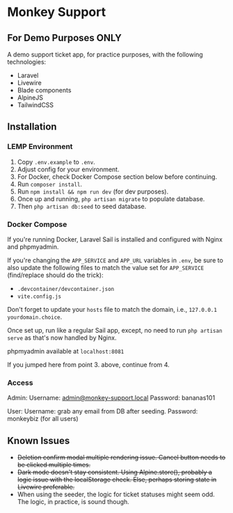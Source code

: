 # Monkey Support

## For Demo Purposes ONLY

A demo support ticket app, for practice purposes, with the following technologies:

- Laravel
- Livewire
- Blade components
- AlpineJS
- TailwindCSS

## Installation

### **LEMP Environment**

1. Copy `.env.example` to `.env`.
2. Adjust config for your environment.
3. For Docker, check Docker Compose section below before continuing.
4. Run `composer install`.
5. Run `npm install && npm run dev` (for dev purposes).
6. Once up and running, `php artisan migrate` to populate database.
7. Then `php artisan db:seed` to seed database.

### **Docker Compose**

If you're running Docker, Laravel Sail is installed and configured with Nginx and phpmyadmin.

If you're changing the `APP_SERVICE` and `APP_URL` variables in `.env`, be sure to also update the following files to match the value set for `APP_SERVICE` (find/replace should do the trick):

- `.devcontainer/devcontainer.json`
- `vite.config.js`

Don't forget to update your `hosts` file to match the domain, i.e., `127.0.0.1 yourdomain.choice`.

Once set up, run like a regular Sail app, except, no need to run `php artisan serve` as that's now handled by Nginx.

phpmyadmin available at `localhost:8081`

If you jumped here from point 3. above, continue from 4.

### **Access**

Admin:
Username: admin@monkey-support.local
Password: bananas101

User:
Username: grab any email from DB after seeding.
Password: monkeybiz (for all users)

## Known Issues

- ~~Deletion confirm modal multiple rendering issue. Cancel button needs to be clicked multiple times.~~
- ~~Dark mode doesn't stay consistent. Using Alpine.store(), probably a logic issue with the localStorage check. Else, perhaps storing state in Livewire preferable.~~
- When using the seeder, the logic for ticket statuses might seem odd. The logic, in practice, is sound though.
